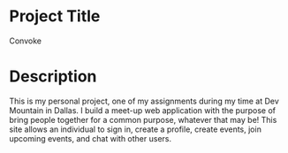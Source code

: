 # Project Title

Convoke

# Description

This is my personal project, one of my assignments during my time at Dev Mountain in Dallas. I build a meet-up web application with the purpose of bring people together for a common purpose, whatever that may be! This site allows an individual to sign in, create a profile, create events, join upcoming events, and chat with other users. 
